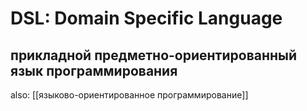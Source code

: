 # DSL: Domain Specific Language
## прикладной предметно-ориентированный язык программирования
also: [[языково-ориентированное программирование]]
